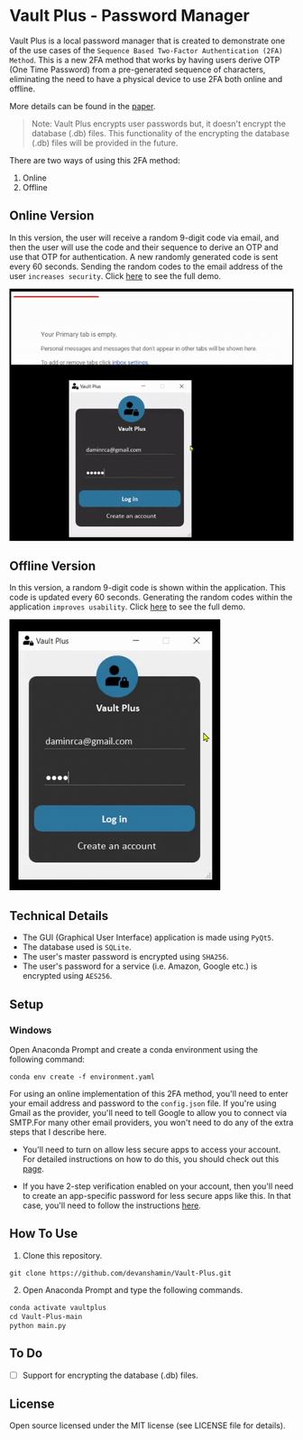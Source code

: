 # Vault Plus - Password Manager

Vault Plus is a local password manager that is created to demonstrate one of the use cases of the `Sequence Based Two-Factor Authentication (2FA) Method`. This is a new 2FA method that works by having users derive OTP (One Time Password) from a pre-generated sequence of characters, eliminating the need to have a physical device to use 2FA both online and offline. 

More details can be found in the [paper](https://link.springer.com/chapter/10.1007%2F978-3-030-60700-5_15).

> Note: Vault Plus encrypts user passwords but, it doesn't encrypt the database (.db) files. This functionality of the encrypting the database (.db) files will be provided in the future.

There are two ways of using this 2FA method:
1. Online
2. Offline

## Online Version

In this version, the user will receive a random 9-digit code via email, and then the user will use the code and their sequence to derive an OTP and use that OTP for authentication. A new randomly generated code is sent every 60 seconds. Sending the random codes to the email address of the user `increases security`. Click [here](https://youtu.be/81jn8GlU5dU) to see the full demo.

![](docs/gifs/online2FA.gif)

## Offline Version

In this version, a random 9-digit code is shown within the application. This code is updated every 60 seconds. Generating the random codes within the application `improves usability`. Click [here](https://youtu.be/8ZUJ1yRRsYM) to see the full demo.

![](docs/gifs/offline2FA.gif)

## Technical Details

* The GUI (Graphical User Interface) application is made using `PyQt5`.
* The database used is `SQLite`.
* The user's master password is encrypted using `SHA256`.
* The user's password for a service (i.e. Amazon, Google etc.) is encrypted using `AES256`.

## Setup

### Windows

Open Anaconda Prompt and create a conda environment using the following command:

```
conda env create -f environment.yaml
```

For using an online implementation of this 2FA method, you'll need to enter your email address and password to the `config.json` file. If you're using Gmail as the provider, you'll need to tell Google to allow you to connect via SMTP.For many other email providers, you won't need to do any of the extra steps that I describe here.

* You'll need to turn on allow less secure apps to access your account. For detailed instructions on how to do this, you should check out this [page](https://support.google.com/accounts/answer/6010255).

* If you have 2-step verification enabled on your account, then you'll need to create an app-specific password for less secure apps like this. In that case, you'll need to follow the instructions [here](https://support.google.com/accounts/answer/185833).

## How To Use

1. Clone this repository. 

```
git clone https://github.com/devanshamin/Vault-Plus.git
```

2. Open Anaconda Prompt and type the following commands. 

```
conda activate vaultplus
cd Vault-Plus-main
python main.py
```

## To Do

- [ ] Support for encrypting the database (.db) files.

## License

Open source licensed under the MIT license (see LICENSE file for details).